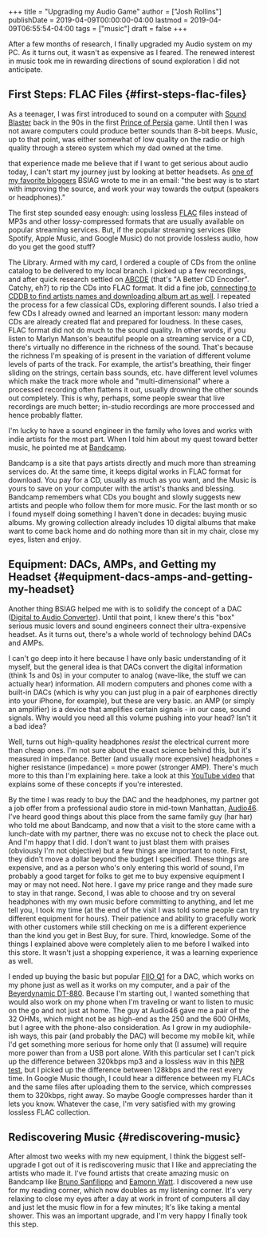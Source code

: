+++
title = "Upgrading my Audio Game"
author = ["Josh Rollins"]
publishDate = 2019-04-09T00:00:00-04:00
lastmod = 2019-04-09T06:55:54-04:00
tags = ["music"]
draft = false
+++

After a few months of research, I finally upgraded my Audio system on my PC. As it turns out, it wasn't as expensive as I feared. The renewed interest in music took me in rewarding directions of sound exploration I did not anticipate.

<!--more-->


## First Steps: FLAC Files {#first-steps-flac-files}

As a teenager, I was first introduced to sound on a computer with [Sound Blaster](https://en.wikipedia.org/wiki/Sound%5FBlaster) back in the 90s in the first [Prince of Persia](https://en.wikipedia.org/wiki/Prince%5Fof%5FPersia%5F(1989%5Fvideo%5Fgame)) game. Until then I was not aware computers could produce better sounds than 8-bit beeps. Music, up to that point, was either somewhat of low quality on the radio or high quality through a stereo system which my dad owned at the time.

that experience made me believe that if I want to get serious about audio today, I can't start my journey just by looking at better headsets. As [one of my favorite bloggers](https://www.rousette.org.uk/) BSIAG wrote to me in an email: "the best way is to start with improving the source, and work your way towards the output (speakers or headphones)."

The first step sounded easy enough: using lossless [FLAC](https://en.wikipedia.org/wiki/FLAC) files instead of MP3s and other lossy-compressed formats that are usually available on popular streaming services. But, if the popular streaming services (like Spotify, Apple Music, and Google Music) do not provide lossless audio, how do you get the good stuff?

The Library. Armed with my card, I ordered a couple of CDs from the online catalog to be delivered to my local branch. I picked up a few recordings, and after quick research settled on [ABCDE](https://abcde.einval.com/wiki/) (that's "A Better CD Encoder". Catchy, eh?) to rip the CDs into FLAC format. It did a fine job, [connecting to CDDB to find artists names and downloading album art as well](http://www.andrews-corner.org/linux/abcde/abcde%5Flossless.html). I repeated the process for a few classical CDs, exploring different sounds. I also tried a few CDs I already owned and learned an important lesson: many modern CDs are already created flat and prepared for loudness. In these cases, FLAC format did not do much to the sound quality. In other words, if you listen to Marlyn Manson's beautiful people on a streaming service or a CD, there's virtually no difference in the richness of the sound. That's because the richness I'm speaking of is present in the variation of different volume levels of parts of the track. For example, the artist's breathing, their finger sliding on the strings, certain bass sounds, etc. have different level volumes which make the track more whole and "multi-dimensional" where a processed recording often flattens it out, usually drowning the other sounds out completely. This is why, perhaps, some people swear that live recordings are much better; in-studio recordings are more proccessed and hence probably flatter.

I'm lucky to have a sound engineer in the family who loves and works with indie artists for the most part. When I told him about my quest toward better music, he pointed me at [Bandcamp](https://bandcamp.com/).

Bandcamp is a site that pays artists directly and much more than streaming services do. At the same time, it keeps digital works in FLAC format for download. You pay for a CD, usually as much as you want, and the Music is yours to save on your computer with the artist's thanks and blessing. Bandcamp remembers what CDs you bought and slowly suggests new artists and people who follow them for more music. For the last month or so I found myself doing something I haven't done in decades: buying music albums. My growing collection already includes 10 digital albums that make want to come back home and do nothing more than sit in my chair, close my eyes, listen and enjoy.


## Equipment: DACs, AMPs, and Getting my Headset {#equipment-dacs-amps-and-getting-my-headset}

Another thing BSIAG helped me with is to solidify the concept of a DAC ([Digital to Audio Converter](https://www.whathifi.com/advice/dacs-everything-you-need-to-know)). Until that point, I knew there's this "box" serious music lovers and sound engineers connect their ultra-expensive headset. As it turns out, there's a whole world of technology behind DACs and AMPs.

I can't go deep into it here because I have only basic understanding of it myself, but the general idea is that DACs convert the digital information (think 1s and 0s) in your computer to analog (wave-like, the stuff we can actually hear) information. All modern computers and phones come with a built-in DACs (which is why you can just plug in a pair of earphones directly into your iPhone, for example), but these are very basic. an AMP (or simply an amplifier) is a device that amplifies certain signals - in our case, sound signals. Why would you need all this volume pushing into your head? Isn't it a bad idea?

Well, turns out high-quality headphones _resist_ the electrical current more than cheap ones. I'm not sure about the exact science behind this, but it's measured in impedance. Better (and usually more expensive) headphones = higher resistance (impedance) = more power (stronger AMP). There's much more to this than I'm explaining here. take a look at this [YouTube video](https://www.youtube.com/watch?v=MDbh7yDVFL8) that explains some of these concepts if you're interested.

By the time I was ready to buy the DAC and the headphones, my partner got a job offer from a professional audio store in mid-town Manhattan, [Audio46](https://audio46.com/). I've heard good things about this place from the same family guy (har har) who told me about Bandcamp, and now that a visit to the store came with a lunch-date with my partner, there was no excuse not to check the place out. And I'm happy that I did. I don't want to just blast them with praises (obviously I'm not objective) but a few things are important to note. First, they didn't move a dollar beyond the budget I specified. These things are expensive, and as a person who's only entering this world of sound, I'm probably a good target for folks to get me to buy expensive equipment I may or may not need. Not here. I gave my price range and they made sure to stay in that range. Second, I was able to choose and try on several headphones with my own music before committing to anything, and let me tell you, I took my time (at the end of the visit I was told some people can try different equipment for hours). Their patience and ability to gracefully work with other customers while still checking on me is a different experience than the kind you get in  Best Buy, for sure. Third, knowledge. Some of the things I explained above were completely alien to me before I walked into this store. It wasn't just a shopping experience, it was a learning experience as well.

I ended up buying the basic but popular [FIIO Q1](https://audio46.com/products/fiio-q1-mark-ii-native-dsd-dac-amp-headphone-amplifier-for-iphone-ipod-ipad) for a DAC, which works on my phone just as well as it works on my computer, and a pair of the [Beyerdynamic DT-880](https://audio46.com/products/beyerdynamic-dt-880-600-ohm-premium-headphones). Because I'm starting out, I wanted something that would also work on my phone when I'm traveling or want to listen to music on the go and not just at home. The guy at Audio46 gave me a pair of the 32 OHMs, which might not be as high-end as the 250 and the 600 OHMs, but I agree with the phone-also consideration. As I grow in my audiophile-ish ways, this pair (and probably the DAC) will become my mobile kit, while I'd get something more serious for home only that (I assume) will require more power than from a USB port alone. With this particular set I can't pick up the difference between 320kbps mp3 and a lossless wav in this [NPR test](https://www.npr.org/sections/therecord/2015/06/02/411473508/how-well-can-you-hear-audio-quality), but I picked up the difference between 128kbps and the rest every time. In Google Music though, I could hear a difference between my FLACs and the same files after uploading them to the service, which compresses them to 320kbps, right away. So maybe Google compresses harder than it lets you know. Whatever the case, I'm very satisfied with my growing lossless FLAC collection.


## Rediscovering Music {#rediscovering-music}

After almost two weeks with my new equipment, I think the biggest self-upgrade I got out of it is rediscovering music that I like and appreciating the artists who made it. I've found artists that create amazing music on Bandcamp like [Bruno Sanfilippo](https://brunosanfilippo.bandcamp.com/) and [Eamonn Watt](https://thevirtualconductor.bandcamp.com/). I discovered a new use for my reading corner, which now doubles as my listening corner. It's very relaxing to close my eyes after a day at work in front of computers all day and just let the music flow in for a few minutes; It's like taking a mental shower. This was an important upgrade, and I'm very happy I finally took this step.